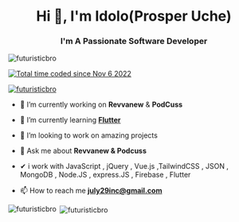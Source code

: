 <!---
futuristicbro/futuristicbro is a ✨ special ✨ repository because its `README.md` (this file) appears on your GitHub profile.
You can click the Preview link to take a look at your changes.
--->
<h1 align="center">Hi 👋, I'm Idolo(<b>Prosper Uche</b>)</h1>
<h3 align="center">I'm A Passionate Software Developer</h3>

<p align="left"> <img src="https://komarev.com/ghpvc/?username=futuristicbro&label=Profile%20views&color=0e75b6&style=flat" alt="futuristicbro" /> </p>

<a href="https://wakatime.com/@6e756d04-b70f-4fd8-a924-6d60d3aa1bda"><img src="https://wakatime.com/badge/user/6e756d04-b70f-4fd8-a924-6d60d3aa1bda.svg" alt="Total time coded since Nov 6 2022" /></a>

<p align="left"> <a href="https://github.com/ryo-ma/github-profile-trophy"><img src="https://github-profile-trophy.vercel.app/?username=futuristicbro" alt="futuristicbro" /></a> </p>

- 🔭 I’m currently working on **Revvanew** & **PodCuss**

- 🌱 I’m currently learning **[Flutter](https://flutter.dev)**
- 👯 I’m looking to work on amazing projects
- 💬 Ask me about **Revvanew & Podcuss**
- ✔ i work with JavaScript ,  jQuery ,  Vue.js ,TailwindCSS , JSON , MongoDB , Node.JS , express.JS , Firebase , Flutter 

- 📫 How to reach me **july29inc@gmail.com**






<p><img align="left" src="https://github-readme-stats.vercel.app/api/top-langs?username=futuristicbro&show_icons=true&locale=en&layout=compact" alt="futuristicbro" /></p>

<p>&nbsp;<img align="center" src="https://github-readme-stats.vercel.app/api?username=futuristicbro&show_icons=true&locale=en" alt="futuristicbro" /></p>

